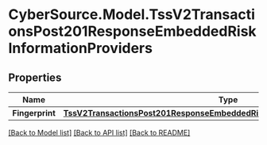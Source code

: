 # CyberSource.Model.TssV2TransactionsPost201ResponseEmbeddedRiskInformationProviders
## Properties

Name | Type | Description | Notes
------------ | ------------- | ------------- | -------------
**Fingerprint** | [**TssV2TransactionsPost201ResponseEmbeddedRiskInformationProvidersFingerprint**](TssV2TransactionsPost201ResponseEmbeddedRiskInformationProvidersFingerprint.md) |  | [optional] 

[[Back to Model list]](../README.md#documentation-for-models) [[Back to API list]](../README.md#documentation-for-api-endpoints) [[Back to README]](../README.md)

